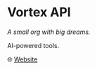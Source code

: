 # Vortex API

*A small org with big dreams.*  

AI-powered tools. 

🌐 [Website](https://rushed-ai.vercel.app)
